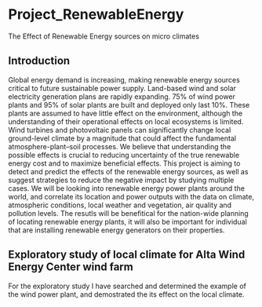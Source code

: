 # Project_RenewableEnergy
The Effect of Renewable Energy sources on micro climates

## Introduction

Global energy demand is increasing, making renewable energy sources critical to future sustainable power supply. Land-based wind and solar electricity generation plans are rapidly expanding. 75% of wind power plants and 95% of solar plants are built and deployed only last 10%. These plants are assumed to have little effect on the environment, although the understanding of their operational effects on local ecosystems is limited.
Wind turbines and photovoltaic panels can significantly change local ground-level climate by a magnitude that could affect the fundamental atmosphere-plant–soil processes. We believe that understanding the possible effects is crucial to reducing uncertainty of the true renewable energy cost and to maximize beneficial effects. This project is aiming to detect and predict the effects of the renewable energy sources, as well as suggest strategies to reduce the negative impact by studying multiple cases. We will be looking into renewable energy power plants around the world, and correlate its location and power outputs with the data on climate, atmospheric conditions, local weather and vegetation, air quality and pollution levels. The resutls will be benefitical for the nation-wide planning of locating renewable energy plants, it will also be important for individual that are installing renewable energy generators on their properties. 

## Exploratory study of local climate for Alta Wind Energy Center wind farm

For the exploratory study I have searched and determined the example of the wind power plant, and demostrated the its effect on the local climate.
